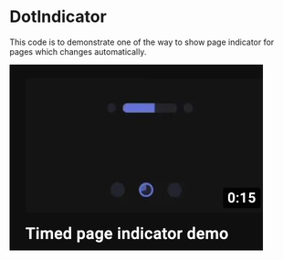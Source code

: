 # DotIndicator

This code is to demonstrate one of the way to show page indicator for pages which changes automatically.

[![Youtube](https://raw.githubusercontent.com/sujithkanna/dotindicator/main/youtube.png)](https://www.youtube.com/watch?v=kZbXdrZZo4U)

